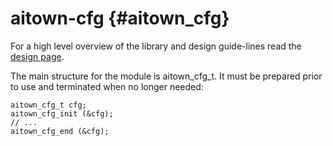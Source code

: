 aitown-cfg                         {#aitown_cfg}
==========

For a high level overview of the library and design guide-lines read the
[design page](http://tnick.github.io/aitown/reference/aitown-cfg.html).

The main structure for the module is aitown_cfg_t. It must be prepared prior
to use and terminated when no longer needed:

~~~~~~~~~~~~~~~~~~~~~~~~~~~~~~~~~{.c}
aitown_cfg_t cfg;
aitown_cfg_init (&cfg);
// ...
aitown_cfg_end (&cfg);
~~~~~~~~~~~~~~~~~~~~~~~~~~~~~~~~~




